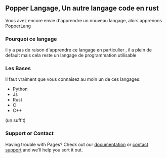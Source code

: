 ## Popper Langage, Un autre langage code en rust

Vous avez encore envie d'apprendre un nouveau langage, alors apprenons PopperLang

### Pourquoi ce langage
il y a pas de raison d'apprendre ce langage en particulier , il a plein de default mais cela reste un langage de programmation utilisable 

### Les Bases

Il faut vraiment que vous connaisez au moin un de ces langages:
 - Python
 - Js
 - Rust
 - C
 - C++

(un suffit)

### Support or Contact

Having trouble with Pages? Check out our [documentation](https://docs.github.com/categories/github-pages-basics/) or [contact support](https://support.github.com/contact) and we’ll help you sort it out.

